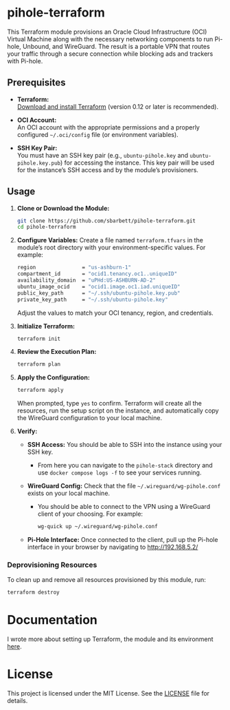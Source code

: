# pihole-terraform

This Terraform module provisions an Oracle Cloud Infrastructure (OCI) Virtual Machine along with the necessary networking components to run Pi-hole, Unbound, and WireGuard. The result is a portable VPN that routes your traffic through a secure connection while blocking ads and trackers with Pi-hole.

## Prerequisites

- **Terraform:**  
  [Download and install Terraform](https://www.terraform.io/downloads.html) (version 0.12 or later is recommended).

- **OCI Account:**  
  An OCI account with the appropriate permissions and a properly configured `~/.oci/config` file (or environment variables).

- **SSH Key Pair:**  
  You must have an SSH key pair (e.g., `ubuntu-pihole.key` and `ubuntu-pihole.key.pub`) for accessing the instance. This key pair will be used for the instance’s SSH access and by the module’s provisioners.

## Usage

1. **Clone or Download the Module:**

   ```bash
   git clone https://github.com/sbarbett/pihole-terraform.git
   cd pihole-terraform
   ```

2. **Configure Variables:**
   Create a file named `terraform.tfvars` in the module’s root directory with your environment-specific values. For example:

   ```bash
   region               = "us-ashburn-1"
   compartment_id       = "ocid1.tenancy.oc1..uniqueID"
   availability_domain  = "uPHd:US-ASHBURN-AD-2"
   ubuntu_image_ocid    = "ocid1.image.oc1.iad.uniqueID"
   public_key_path      = "~/.ssh/ubuntu-pihole.key.pub"
   private_key_path     = "~/.ssh/ubuntu-pihole.key"
   ```

   Adjust the values to match your OCI tenancy, region, and credentials.

3. **Initialize Terraform:**

   ```bash
   terraform init
   ```

4. **Review the Execution Plan:**

   ```bash
   terraform plan
   ```

5. **Apply the Configuration:**

   ```bash
   terraform apply
   ```

   When prompted, type `yes` to confirm. Terraform will create all the resources, run the setup script on the instance, and automatically copy the WireGuard configuration to your local machine.

6. **Verify:**

   * **SSH Access:** You should be able to SSH into the instance using your SSH key.
      - From here you can navigate to the `pihole-stack` directory and use `docker compose logs -f` to see your services running.
   * **WireGuard Config:** Check that the file `~/.wireguard/wg-pihole.conf` exists on your local machine.
      - You should be able to connect to the VPN using a WireGuard client of your choosing. For example:

         ```bash
         wg-quick up ~/.wireguard/wg-pihole.conf
         ```

   * **Pi-Hole Interface:** Once connected to the client, pull up the Pi-hole interface in your browser by navigating to http://192.168.5.2/

### Deprovisioning Resources

To clean up and remove all resources provisioned by this module, run:

```bash
terraform destroy
```

# Documentation

I wrote more about setting up Terraform, the module and its environment [here](https://blog.barbetta.me/posts/terraform-oci-pihole/).

# License

This project is licensed under the MIT License. See the [LICENSE](./LICENSE) file for details.